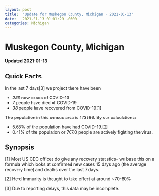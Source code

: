 ```yaml
---
layout: post
title:  "Update for Muskegon County, Michigan - 2021-01-13"
date:   2021-01-13 01:01:29 -0600
categories: Michigan
---
```


# Muskegon County, Michigan
#### Updated 2021-01-13

## Quick Facts

In the last 7 days[3] we project there have been
- *286* new cases of COVID-19
- *7* people have died of COVID-19
- *38* people have recovered from COVID-19[1]

The population in this census area is 173566. By our calculations:
- 5.68% of the population have had COVID-19.[2]
- 0.41% of the population or 707.0 people are actively fighting the virus.

## Synopsis




[1] Most US CDC offices do give any recovery statistics- we base this on a formula which looks at confirmed new cases
15 days ago (the average recovery time) and deaths over the last 7 days.

[2] Herd Immunity is thought to take effect at around ~70-80%

[3] Due to reporting delays, this data may be incomplete.
 
    